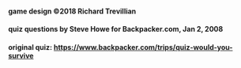 #### game design ©2018 Richard Trevillian
#### quiz questions by Steve Howe for Backpacker.com, Jan 2, 2008
#### original quiz: https://www.backpacker.com/trips/quiz-would-you-survive
